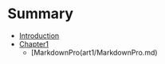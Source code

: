 # Summary

* [Introduction](README.md)
* [Chapter1](part1/ch1context.md)
    * [MarkdownPro(art1/MarkdownPro.md)


